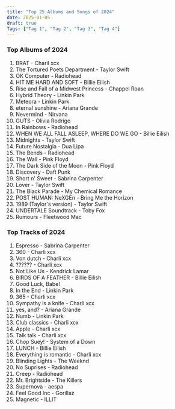 ```yaml
---
title: "Top 25 Albums and Songs of 2024"
date: 2025-01-05
draft: true
Tags: ["Tag 1", "Tag 2", "Tag 3", "Tag 4"]
---
```

### Top Albums of 2024
1. BRAT - Charil xcx
2. The Tortured Poets Department - Taylor Swift
3. OK Computer - Radiohead
4. HIT ME HARD AND SOFT - Billie Eilish
5. Rise and Fall of a Midwest Princess - Chappel Roan
6. Hybrid Theory - Linkin Park
7. Meteora - Linkin Park
8. eternal sunshine - Ariana Grande
9. Nevermind - Nirvana
10. GUTS - Olivia Rodrigo
11. In Rainbows - Radiohead
12. WHEN WE ALL FALL ASLEEP, WHERE DO WE GO - Billie Eilish
13. Midnights - Taylor Swift
14. Future Nostalgia - Dua Lipa
15. The Bends - Radiohead
16. The Wall - Pink Floyd
17. The Dark Side of the Moon - Pink Floyd
18. Discovery - Daft Punk
19. Short n' Sweet - Sabrina Carpenter
20. Lover - Taylor Swift
21. The Black Parade - My Chemical Romance
22. POST HUMAN: NeXGEn - Bring Me the Horizon
23. 1989 (Taylor's version) - Taylor Swift
24. UNDERTALE Soundtrack - Toby Fox
25. Rumours - Fleetwood Mac

### Top Tracks of 2024
1. Espresso - Sabrina Carpenter
2. 360 - Charli xcx
3. Von dutch - Charli xcx
4. ?????? - Charli xcx
5. Not Like Us - Kendrick Lamar
6. BIRDS OF A FEATHER - Billie Eilish
7. Good Luck, Babe!
8. In the End - Linkin Park
9. 365 - Charli xcx
10. Sympathy is a knife - Charli xcx
11. yes, and? - Ariana Grande
12. Numb - Linkin Park
13. Club classics - Charli xcx
14. Apple - Charli xcx
15. Talk talk - Charli xcx
16. Chop Suey! - System of a Down
17. LUNCH - Billie Eilish
18. Everything is romantic - Charli xcx
19. Blinding Lights - The Weeknd
20. No Suprises - Radiohead
21. Creep - Radiohead
22. Mr. Brightside - The Killers
23. Supernova - aespa
24. Feel Good Inc - Gorillaz
25. Magnetic - ILLIT

